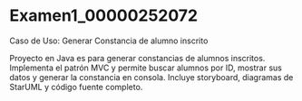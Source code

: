 # Examen1_00000252072

Caso de Uso: Generar Constancia de alumno inscrito

Proyecto en Java es para generar constancias de alumnos inscritos. Implementa el patrón MVC y permite buscar alumnos por ID, mostrar sus datos y generar la constancia en consola. Incluye storyboard, diagramas de StarUML y código fuente completo.
